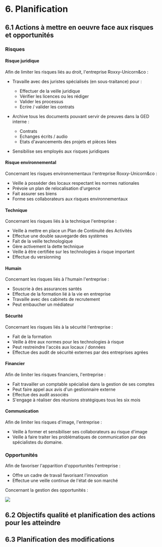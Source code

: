 # 6. Planification

## 6.1 Actions à mettre en oeuvre face aux risques et opportunités

### Risques

#### Risque juridique

Afin de limiter les risques liés au droit, l'entreprise Roxxy-Unicorn&co :

- Travaille avec des juristes spécialisés (en sous-traitance) pour :
  - Effectuer de la veille juridique
  - Vérifier les licences ou les rédiger
  - Valider les processus
  - Ecrire / valider les contrats

- Archive tous les documents pouvant servir de preuves dans la GED interne :
  - Contrats
  - Echanges écrits / audio
  - Etats d'avancements des projets et pièces liées

- Sensibilise ses employés aux risques juridiques

#### Risque environnemental

Concernant les risques environnementaux l'entreprise Roxxy-Unicorn&co :

- Veille à posséder des locaux respectant les normes nationales
- Prévoie un plan de relocalisation d'urgence
- Fait assurer ses biens
- Forme ses collaborateurs aux risques environnementaux

#### Technique

Concernant les risques liés à la technique l'entreprise :

- Veille à mettre en place un Plan de Continuité des Activités
- Effectue une double sauvegarde des systèmes
- Fait de la veille technologique
- Gère activement la dette technique
- Veille à être certifiée sur les technologies à risque important
- Effectue du versionning

#### Humain

Concernant les risques liés à l'humain l'entreprise :

- Souscrie à des assurances santés
- Effectue de la formation lié à la vie en entreprise
- Travaille avec des cabinets de recrutement
- Peut embaucher un médiateur

#### Sécurité

Concernant les risques liés à la sécurité l'entreprise :

- Fait de la formation
- Veille à être aux normes pour les technologies à risque
- Peut restreindre l'accès aux locaux / données
- Effectue des audit de sécurité externes par des entreprises agrées

#### Financier

Afin de limiter les risques financiers, l'entreprise :

- Fait travailler un comptable spécialisé dans la gestion de ses comptes
- Peut faire appel aux avis d'un gestionnaire externe
- Effectue des audit associés
- S'engage à réaliser des réunions stratégiques tous les six mois

#### Communication

Afin de limiter les risques d'image, l'entreprise :

- Veille à former et sensibiliser ses collaborateurs au risque d'image
- Veille à faire traiter les problématiques de communication par des spécialistes
  du domaine.

### Opportunités

Afin de favoriser l'apparition d'opportunités l'entreprise :

- Offre un cadre de travail favorisant l'innovation
- Effectue une veille continue de l'état de son marché

Concernant la gestion des opportunités :

<img src="./Images/Schema/Flow chart opportunité.png"></img>

## 6.2 Objectifs qualité et planification des actions pour les atteindre

## 6.3 Planification des modifications
